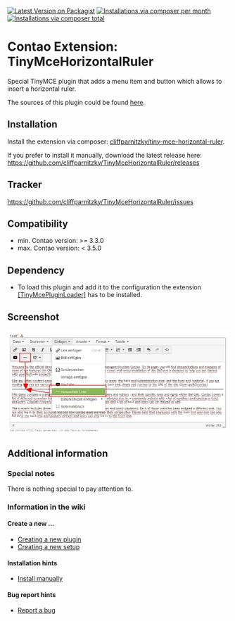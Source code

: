 [![Latest Version on Packagist](http://img.shields.io/packagist/v/cliffparnitzky/tiny-mce-horizontal-ruler.svg?style=flat)](https://packagist.org/packages/cliffparnitzky/tiny-mce-horizontal-ruler)
[![Installations via composer per month](http://img.shields.io/packagist/dm/cliffparnitzky/tiny-mce-horizontal-ruler.svg?style=flat)](https://packagist.org/packages/cliffparnitzky/tiny-mce-horizontal-ruler)
[![Installations via composer total](http://img.shields.io/packagist/dt/cliffparnitzky/tiny-mce-horizontal-ruler.svg?style=flat)](https://packagist.org/packages/cliffparnitzky/tiny-mce-horizontal-ruler)

Contao Extension: TinyMceHorizontalRuler
====================================

Special TinyMCE plugin that adds a menu item and button which allows to insert a horizontal ruler.

The sources of this plugin could be found [here](http://www.tinymce.com/wiki.php/Plugin:hr).


Installation
------------

Install the extension via composer: [cliffparnitzky/tiny-mce-horizontal-ruler](https://packagist.org/packages/cliffparnitzky/tiny-mce-horizontal-ruler).

If you prefer to install it manually, download the latest release here: https://github.com/cliffparnitzky/TinyMceHorizontalRuler/releases


Tracker
-------

https://github.com/cliffparnitzky/TinyMceHorizontalRuler/issues


Compatibility
-------------

- min. Contao version: >= 3.3.0
- max. Contao version: <  3.5.0


Dependency
----------

- To load this plugin and add it to the configuration the extension [[TinyMcePluginLoader]](https://github.com/cliffparnitzky/TinyMcePluginLoader) has to be installed.


Screenshot
----------

![Screenshot](screenshot.jpg)


Additional information
----------------------

### Special notes

There is nothing special to pay attention to.

### Information in the wiki

#### Create a new ...

* [Creating a new plugin](wiki/Creating-a-new-plugin)
* [Creating a new setup](wiki/Creating-a-new-setup)

#### Installation hints
* [Install manually](wiki/Install-manually)

#### Bug report hints

* [Report a bug](wiki/Report-a-bug)